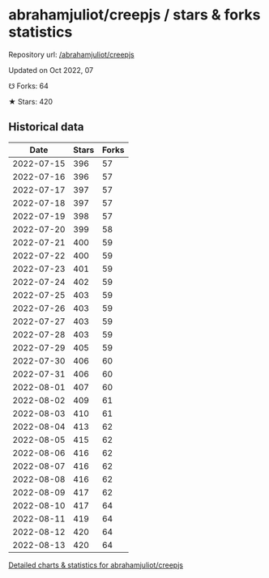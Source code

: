 # abrahamjuliot/creepjs / stars & forks statistics

Repository url: [/abrahamjuliot/creepjs](https://github.com/abrahamjuliot/creepjs)

Updated on Oct 2022, 07

☋ Forks: 64

★ Stars: 420

## Historical data
| Date | Stars | Forks |
|------|-------|-------|
| 2022-07-15 | 396 | 57 | 
| 2022-07-16 | 396 | 57 | 
| 2022-07-17 | 397 | 57 | 
| 2022-07-18 | 397 | 57 | 
| 2022-07-19 | 398 | 57 | 
| 2022-07-20 | 399 | 58 | 
| 2022-07-21 | 400 | 59 | 
| 2022-07-22 | 400 | 59 | 
| 2022-07-23 | 401 | 59 | 
| 2022-07-24 | 402 | 59 | 
| 2022-07-25 | 403 | 59 | 
| 2022-07-26 | 403 | 59 | 
| 2022-07-27 | 403 | 59 | 
| 2022-07-28 | 403 | 59 | 
| 2022-07-29 | 405 | 59 | 
| 2022-07-30 | 406 | 60 | 
| 2022-07-31 | 406 | 60 | 
| 2022-08-01 | 407 | 60 | 
| 2022-08-02 | 409 | 61 | 
| 2022-08-03 | 410 | 61 | 
| 2022-08-04 | 413 | 62 | 
| 2022-08-05 | 415 | 62 | 
| 2022-08-06 | 416 | 62 | 
| 2022-08-07 | 416 | 62 | 
| 2022-08-08 | 416 | 62 | 
| 2022-08-09 | 417 | 62 | 
| 2022-08-10 | 417 | 64 | 
| 2022-08-11 | 419 | 64 | 
| 2022-08-12 | 420 | 64 | 
| 2022-08-13 | 420 | 64 | 


[Detailed charts & statistics for abrahamjuliot/creepjs](https://reviewgithub.com/rep/abrahamjuliot/creepjs)
